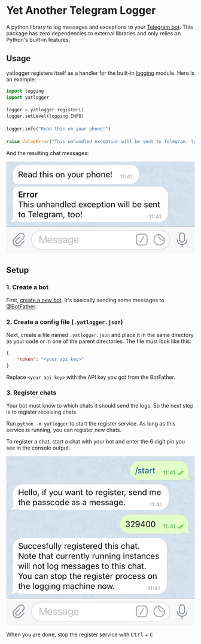 # Yet Another Telegram Logger

A python library to log messages and exceptions to your [Telegram bot](https://core.telegram.org/bots). This package has zero dependencies to external libraries and only relies on Python's built-in features.

## Usage

yatlogger registers itself as a handler for the built-in [logging](https://docs.python.org/3/library/logging.html) module. Here is an example:

``` python
import logging
import yatlogger

logger = yatlogger.register()
logger.setLevel(logging.INFO)

logger.info("Read this on your phone!")

raise ValueError("This unhandled exception will be sent to Telegram, too!")

```

And the resulting chat messages:

![log messages on telegram](https://raw.githubusercontent.com/cyd3r/yatlogger/main/docs/logs.jpg)

## Setup

### 1. Create a bot

First, [create a new bot](https://core.telegram.org/bots#creating-a-new-bot). It's basically sending some messages to [@BotFather](https://t.me/botfather).

### 2. Create a config file (`.yatlogger.json`)

Next, create a file named `.yatlogger.json` and place it in the same directory as your code or in one of the parent directories. The file must look like this:

``` json
{
    "token": "<your api key>"
}
```

Replace `<your api key>` with the API key you got from the BotFather.

### 3. Register chats

Your bot must know to which chats it should send the logs. So the next step is to register receiving chats.

Run `python -m yatlogger` to start the register service. As long as this service is running, you can register new chats.

To register a chat, start a chat with your bot and enter the 6 digit pin you see in the console output.

![register a new chat](https://raw.githubusercontent.com/cyd3r/yatlogger/main/docs/register_chat.jpg)

When you are done, stop the register service with <kbd>Ctrl</kbd> + <kbd>C</kbd>
